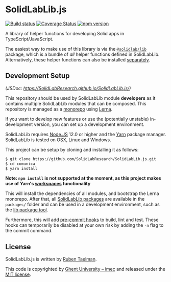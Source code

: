 # SolidLabLib.js

[![Build status](https://github.com/SolidLabResearch/SolidLabLib.js/workflows/CI/badge.svg)](https://github.com/SolidLabResearch/SolidLabLib.js/actions?query=workflow%3ACI)
[![Coverage Status](https://coveralls.io/repos/github/SolidLabResearch/SolidLabLib.js/badge.svg?branch=master)](https://coveralls.io/github/SolidLabResearch/SolidLabLib.js?branch=master)
[![npm version](https://badge.fury.io/js/%40solidlab%2Flib.svg)](https://www.npmjs.com/package/@solidlab/lib)

A library of helper functions for developing Solid apps in TypeScript/JavaScript.

The easiest way to make use of this library is via the [`@solidlab/lib`](https://github.com/SolidLabResearch/SolidLabLib.js/tree/master/packages/lib) package,
which is a bundle of _all_ helper functions defined in SolidLabLib.
Alternatively, these helper functions can also be installed [separately](https://github.com/SolidLabResearch/SolidLabLib.js/tree/master/packages/).

## Development Setup

_(JSDoc: https://SolidLabResearch.github.io/SolidLabLib.js/)_

This repository should be used by SolidLabLib module **developers** as it contains multiple SolidLabLib modules that can be composed.
This repository is managed as a [monorepo](https://github.com/babel/babel/blob/master/doc/design/monorepo.md)
using [Lerna](https://lernajs.io/).

If you want to develop new features
or use the (potentially unstable) in-development version,
you can set up a development environment.

SolidLabLib requires [Node.JS](http://nodejs.org/) 12.0 or higher and the [Yarn](https://yarnpkg.com/en/) package manager.
SolidLabLib is tested on OSX, Linux and Windows.

This project can be setup by cloning and installing it as follows:

```bash
$ git clone https://github.com/SolidLabResearch/SolidLabLib.js.git
$ cd comunica
$ yarn install
```

**Note: `npm install` is not supported at the moment, as this project makes use of Yarn's [workspaces](https://yarnpkg.com/lang/en/docs/workspaces/) functionality**

This will install the dependencies of all modules, and bootstrap the Lerna monorepo.
After that, all [SolidLabLib packages](https://github.com/SolidLabResearch/SolidLabLib.js/tree/master/packages) are available in the `packages/` folder
and can be used in a development environment, such as the [lib package tool](https://github.com/SolidLabResearch/SolidLabLib.js/tree/master/packages/lib).

Furthermore, this will add [pre-commit hooks](https://www.npmjs.com/package/pre-commit)
to build, lint and test.
These hooks can temporarily be disabled at your own risk by adding the `-n` flag to the commit command.

## License

SolidLabLib.js is written by [Ruben Taelman](http://www.rubensworks.net/).

This code is copyrighted by [Ghent University – imec](http://idlab.ugent.be/)
and released under the [MIT license](http://opensource.org/licenses/MIT).
